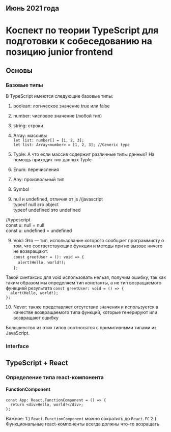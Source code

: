 ## Июнь 2021 года
# Коспект по теории TypeScript для подготовки к собеседованию на позицию junior frontend
## Основы
### Базовые типы
В TypeScript имеются следующие базовые типы:  
1. boolean: логическое значение true или false  
2. number: числовое значение (любой тип)  
3. string: строки  
4. Array: массивы  
`let list: number[] = [1, 2, 3];`  
`let list: Array<number> = [1, 2, 3]; //Generic type`  

5. Typle: А что если массив содержит различные типы данных? На помощь приходит тип данных Typle

5. Enum: перечисления  
6. Any: произвольный тип  
7. Symbol  
8. null и undefined, отличия от js
//javascript  
typeof null это object  
typeof undefined это undefined  

//typescript  
const u: null = null  
const u: undefined = undefined  

9. Void: Это — тип, использование которого сообщает программисту о том, что соответствующие функции и методы при их вызове ничего не возвращают.  
`const greetUser = (): void => {`  
`  alert(Hello, world!);`  
`};`

Такой синтаксис для void использовать нельзя, получим ошибку, так как таким образом мы определяем тип константы, а не тип возращаемого функцией результата
`const greetUser: void = () => {`  
`  alert(Hello, world!);`  
`};`

10. Never: также представляет отсутствие значения и используется в качестве возвращаемого типа функций, которые генерируют или возвращают ошибку

Большинство из этих типов соотносятся с примитивными типами из JavaScript.
### Interface


## TypeScript + React
### Определение типа react-компонента
#### FunctionComponent
`const App: React.FunctionComponent = () => {`  
`  return <div>Hello, world!</div>;`  
`};`  

Важное:
1.) `React.FunctionComponent` можно сократить до `React.FC`
2.) Функциональные react-компоненты всегда должны что-то возращать

